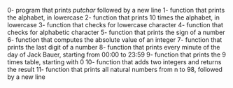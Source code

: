0- program that prints _putchar_ followed by a new line
1- function that prints the alphabet, in lowercase
2- function that prints 10 times the alphabet, in lowercase
3- function that checks for lowercase character
4- function that checks for alphabetic character
5- function that prints the sign of a number
6- function that computes the absolute value of an integer
7- function that prints the last digit of a number
8- function that prints every minute of the day of Jack Bauer, starting from 00:00 to 23:59
9- function that prints the 9 times table, starting with 0
10- function that adds two integers and returns the result
11- function that prints all natural numbers from n to 98, followed by a new line
